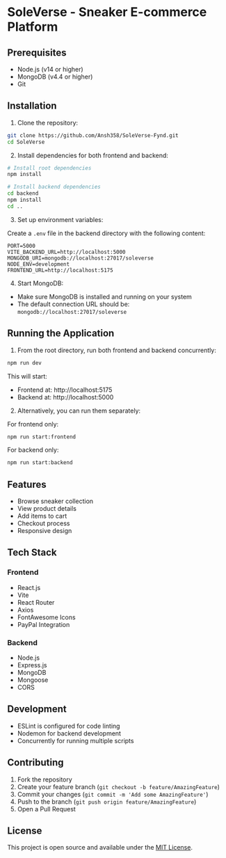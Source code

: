# SoleVerse - Sneaker E-commerce Platform

## Prerequisites

- Node.js (v14 or higher)
- MongoDB (v4.4 or higher)
- Git

## Installation

1. Clone the repository:
```bash
git clone https://github.com/Ansh358/SoleVerse-Fynd.git
cd SoleVerse
```

2. Install dependencies for both frontend and backend:
```bash
# Install root dependencies
npm install

# Install backend dependencies
cd backend
npm install
cd ..
```

3. Set up environment variables:

Create a `.env` file in the backend directory with the following content:
```env
PORT=5000
VITE_BACKEND_URL=http://localhost:5000
MONGODB_URI=mongodb://localhost:27017/soleverse
NODE_ENV=development
FRONTEND_URL=http://localhost:5175
```

4. Start MongoDB:
- Make sure MongoDB is installed and running on your system
- The default connection URL should be: `mongodb://localhost:27017/soleverse`

## Running the Application

1. From the root directory, run both frontend and backend concurrently:
```bash
npm run dev
```

This will start:
- Frontend at: http://localhost:5175
- Backend at: http://localhost:5000

2. Alternatively, you can run them separately:

For frontend only:
```bash
npm run start:frontend
```

For backend only:
```bash
npm run start:backend
```

## Features

- Browse sneaker collection
- View product details
- Add items to cart
- Checkout process
- Responsive design

## Tech Stack

### Frontend
- React.js
- Vite
- React Router
- Axios
- FontAwesome Icons
- PayPal Integration

### Backend
- Node.js
- Express.js
- MongoDB
- Mongoose
- CORS

## Development

- ESLint is configured for code linting
- Nodemon for backend development
- Concurrently for running multiple scripts

## Contributing

1. Fork the repository
2. Create your feature branch (`git checkout -b feature/AmazingFeature`)
3. Commit your changes (`git commit -m 'Add some AmazingFeature'`)
4. Push to the branch (`git push origin feature/AmazingFeature`)
5. Open a Pull Request

## License

This project is open source and available under the [MIT License](LICENSE).
